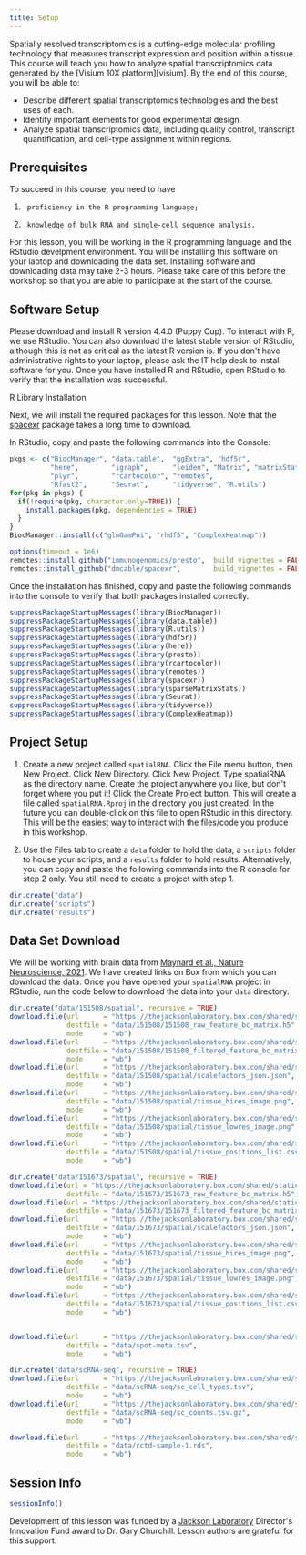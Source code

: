 ```yaml
---
title: Setup
---
```


Spatially resolved transcriptomics is a cutting-edge molecular profiling 
technology that measures transcript expression and position within a tissue.
This course will teach you how to analyze spatial transcriptomics data generated 
by the [Visium 10X platform][visium]. By the end of this course, you will be 
able to:

- Describe different spatial transcriptomics technologies and the best uses of 
each.
- Identify important elements for good experimental design.
- Analyze spatial transcriptomics data, including quality control, transcript quantification, and cell-type assignment within regions.

## Prerequisites

To succeed in this course, you need to have

1.      proficiency in the R programming language;
2.      knowledge of bulk RNA and single-cell sequence analysis.

For this lesson, you will be working in the R programming language and the RStudio
develpment environment. You will be installing this software on your laptop and
downloading the data set. Installing software and downloading data may take 2-3
hours. Please take care of this before the workshop so that you are able to 
participate at the start of the course.

## Software Setup
Please download and install R version 4.4.0 (Puppy Cup). To interact with R, 
we use RStudio. You can also download the latest stable version of RStudio, 
although this is not as critical as the latest R version is. If you don't have
administrative rights to your laptop, please ask the IT help desk to install 
software for you. Once you have installed R and RStudio, open RStudio to verify 
that the installation was successful.

R Library Installation

Next, we will install the required packages for this lesson. Note that the 
[spacexr](https://github.com/dmcable/spacexr) 
package takes a long time to download.

In RStudio, copy and paste the following commands into the Console:

```r
pkgs <- c("BiocManager", "data.table",  "ggExtra", "hdf5r",
          "here",        "igraph",      "leiden", "Matrix", "matrixStats", 
          "plyr",        "rcartocolor", "remotes",
          "Rfast2",      "Seurat",      "tidyverse", "R.utils")
for(pkg in pkgs) {
  if(!require(pkg, character.only=TRUE)) {
    install.packages(pkg, dependencies = TRUE)
  }
}
BiocManager::install(c("glmGamPoi", "rhdf5", "ComplexHeatmap"))

options(timeout = 1e6)
remotes::install_github("immunogenomics/presto",  build_vignettes = FALSE)
remotes::install_github("dmcable/spacexr",        build_vignettes = FALSE)
```

Once the installation has finished, copy and paste the following commands into 
the console to verify that both packages installed correctly.

```r
suppressPackageStartupMessages(library(BiocManager))
suppressPackageStartupMessages(library(data.table))
suppressPackageStartupMessages(library(R.utils))
suppressPackageStartupMessages(library(hdf5r))
suppressPackageStartupMessages(library(here))
suppressPackageStartupMessages(library(presto))
suppressPackageStartupMessages(library(rcartocolor))
suppressPackageStartupMessages(library(remotes))
suppressPackageStartupMessages(library(spacexr))
suppressPackageStartupMessages(library(sparseMatrixStats))
suppressPackageStartupMessages(library(Seurat))
suppressPackageStartupMessages(library(tidyverse))
suppressPackageStartupMessages(library(ComplexHeatmap))
```

## Project Setup

1. Create a new project called `spatialRNA`.
  Click the File menu button, then New Project.
  Click New Directory.
  Click New Project.
  Type spatialRNA as the directory name. Create the project anywhere you like, 
  but don't forget where you put it!
  Click the Create Project button. This will create a file called 
  `spatialRNA.Rproj` in the directory you just created. In the future you can 
  double-click on this file to open RStudio in this directory. This will be the 
  easiest way to interact with the files/code you produce in this workshop.

2. Use the Files tab to create a `data` folder to hold the data, a `scripts` 
folder to house your scripts, and a `results` folder to hold results. 
Alternatively, you can copy and paste the following commands into the R console 
for step 2 only. You still need to create a project with step 1.

```r
dir.create("data")
dir.create("scripts")
dir.create("results")
```

## Data Set Download

We will be working with brain data from 
[Maynard et al., Nature Neuroscience, 2021](https://www.nature.com/articles/s41593-020-00787-0). 
We have created links on Box from which you can download the data. Once you have 
opened your `spatialRNA` project in RStudio, run the code below to download the 
data into your `data` directory.

```r
dir.create("data/151508/spatial", recursive = TRUE)
download.file(url      = "https://thejacksonlaboratory.box.com/shared/static/vfbgloxx9ciu04hj9i9f5jjzglfrx0by.h5",
              destfile = "data/151508/151508_raw_feature_bc_matrix.h5",
              mode     = "wb")
download.file(url      = "https://thejacksonlaboratory.box.com/shared/static/puetvwocuf14kzyogtds7y1o7cme8dvp.h5",
              destfile = "data/151508/151508_filtered_feature_bc_matrix.h5",
              mode     = "wb")
download.file(url      = "https://thejacksonlaboratory.box.com/shared/static/zxulmiupeurvrmwe0tz1y0hslzrsj4wb.json",
              destfile = "data/151508/spatial/scalefactors_json.json",
              mode     = "wb")
download.file(url      = "https://thejacksonlaboratory.box.com/shared/static/w1bjdguo3emfb5uvwlys26yrudw08dm0.png",
              destfile = "data/151508/spatial/tissue_hires_image.png",
              mode     = "wb")
download.file(url      = "https://thejacksonlaboratory.box.com/shared/static/xgmx8tqdfjndejr1hp3r29r4531rd6s2.png",
              destfile = "data/151508/spatial/tissue_lowres_image.png",
              mode     = "wb")
download.file(url      = "https://thejacksonlaboratory.box.com/shared/static/gw2e7d47tihg25df8hahelrhx42y345o.csv",
              destfile = "data/151508/spatial/tissue_positions_list.csv",
              mode     = "wb")

dir.create("data/151673/spatial", recursive = TRUE)
download.file(url = "https://thejacksonlaboratory.box.com/shared/static/ge38lg6u1i45n3grusrdyd3nccukl489.h5",
              destfile = "data/151673/151673_raw_feature_bc_matrix.h5", mode = "wb")
download.file(url = "https://thejacksonlaboratory.box.com/shared/static/m8btvh1y9tjszfal99k2cvr1f32lh1si.h5",
              destfile = "data/151673/151673_filtered_feature_bc_matrix.h5", mode = "wb")
download.file(url      = "https://thejacksonlaboratory.box.com/shared/static/feb8gnawor51ojh2ci4mlshhxobpnaji.json",
              destfile = "data/151673/spatial/scalefactors_json.json",
              mode     = "wb")
download.file(url      = "https://thejacksonlaboratory.box.com/shared/static/ejyx4qkv62p5t0njwf5z8px2mqcjxnd7.png",
              destfile = "data/151673/spatial/tissue_hires_image.png",
              mode     = "wb")
download.file(url      = "https://thejacksonlaboratory.box.com/shared/static/8tgbt4654zbxwsqr3vwlk64dyzzulhlb.png",
              destfile = "data/151673/spatial/tissue_lowres_image.png",
              mode     = "wb")
download.file(url      = "https://thejacksonlaboratory.box.com/shared/static/drlayml5otq7n2xedndm0qsqly58g306.csv",
              destfile = "data/151673/spatial/tissue_positions_list.csv",
              mode     = "wb")


download.file(url      = "https://thejacksonlaboratory.box.com/shared/static/ny1wokl6sz1xjzz68aftbk209se5nvws.tsv",
              destfile = "data/spot-meta.tsv",
              mode     = "wb")

dir.create("data/scRNA-seq", recursive = TRUE)
download.file(url      = "https://thejacksonlaboratory.box.com/shared/static/ydu9rbdhum5qrvuijze23qwz7dlztefo.tsv",
              destfile = "data/scRNA-seq/sc_cell_types.tsv",
              mode     = "wb")
download.file(url      = "https://thejacksonlaboratory.box.com/shared/static/lasxuiq5wi3ms1jnokzmm7pp4hptr8ma.gz",
              destfile = "data/scRNA-seq/sc_counts.tsv.gz",
              mode     = "wb")

download.file(url      = "https://thejacksonlaboratory.box.com/shared/static/dt2chlmxtjajxfnlpfzolz1tvb6kic7p.rds",
              destfile = "data/rctd-sample-1.rds",
              mode     = "wb")


```

## Session Info

```r
sessionInfo()
```

<!-- Globus link:  http://research.libd.org/globus/jhpce_HumanPilot10x/index.html -->

Development of this lesson was funded by a [Jackson Laboratory](https://www.jax.org/) 
Director's Innovation Fund award to Dr. Gary Churchill. Lesson authors are 
grateful for this support.
